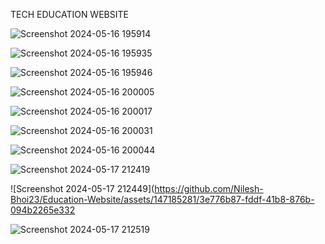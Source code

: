  TECH EDUCATION WEBSITE


![Screenshot 2024-05-16 195914](https://github.com/Nilesh-Bhoi23/Education-Website/assets/147185281/1d11ee58-6c32-49ff-b5ad-a4e1917f0ec1)

![Screenshot 2024-05-16 195935](https://github.com/Nilesh-Bhoi23/Education-Website/assets/147185281/25638495-655f-4e5a-b0c9-4b40d0bfeb4e)

![Screenshot 2024-05-16 195946](https://github.com/Nilesh-Bhoi23/Education-Website/assets/147185281/b3611b94-b698-4d88-9268-5e57d172e099)

![Screenshot 2024-05-16 200005](https://github.com/Nilesh-Bhoi23/Education-Website/assets/147185281/81de5df1-4dbe-43f5-a973-87a6253f2961)


![Screenshot 2024-05-16 200017](https://github.com/Nilesh-Bhoi23/Education-Website/assets/147185281/17eccd33-b3e9-4c97-a399-fbc68d90f962)

![Screenshot 2024-05-16 200031](https://github.com/Nilesh-Bhoi23/Education-Website/assets/147185281/458b0d04-0b01-4869-ab86-9f5b3f32def7)

![Screenshot 2024-05-16 200044](https://github.com/Nilesh-Bhoi23/Education-Website/assets/147185281/edb57a3c-d8db-4138-ad30-564b956eed0b)

![Screenshot 2024-05-17 212419](https://github.com/Nilesh-Bhoi23/Education-Website/assets/147185281/43f4a05c-d84b-43bc-8814-d7263cdafe81)

![Screenshot 2024-05-17 212449](https://github.com/Nilesh-Bhoi23/Education-Website/assets/147185281/3e776b87-fddf-41b8-876b-094b2265e332

![Screenshot 2024-05-17 212519](https://github.com/Nilesh-Bhoi23/Education-Website/assets/147185281/f8286824-f907-4be5-b67b-c452341a50b4)


